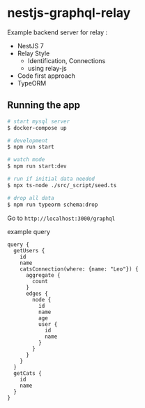 # nestjs-graphql-relay

Example backend server for relay :

- NestJS 7
- Relay Style
  - Identification, Connections
  - using relay-js
- Code first approach
- TypeORM

## Running the app

```bash
# start mysql server
$ docker-compose up

# development
$ npm run start

# watch mode
$ npm run start:dev

# run if initial data needed
$ npx ts-node ./src/_script/seed.ts

# drop all data
$ npm run typeorm schema:drop
```

Go to `http://localhost:3000/graphql`

example query

```
query {
  getUsers {
    id
    name
    catsConnection(where: {name: "Leo"}) {
      aggregate {
        count
      }
      edges {
        node {
          id
          name
          age
          user {
            id
            name
          }
        }
      }
    }
  }
  getCats {
    id
    name
  }
}
```
